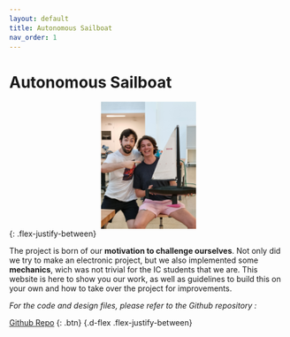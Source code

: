 ```yaml
---
layout: default
title: Autonomous Sailboat
nav_order: 1
---
```


# **Autonomous Sailboat**

<img src="./assets/joie.jpg"
     alt="Team Joy with the Boat"
     style="display: block; max-height:230px; height: auto; width: auto; margin: auto" /> 
{: .flex-justify-between}

The project is born of our **motivation to challenge ourselves**. Not only did we try to make an electronic project, but we also implemented some **mechanics**, wich was not trivial for the IC students that we are. This website is here to show you our work, as well as guidelines to build this on your own and how to take over the project for improvements.

*For the code and design files, please refer to the Github repository :*<br/>

[Github Repo](https://github.com/Zeck69/autopilot_boat)
{: .btn} 
{.d-flex .flex-justify-between}